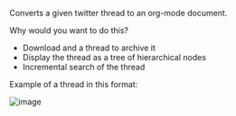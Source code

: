 
Converts a given twitter thread to an org-mode document.

Why would you want to do this?

- Download and a thread to archive it
- Display the thread as a tree of hierarchical nodes
- Incremental search of the thread

Example of a thread in this format:

![image](https://user-images.githubusercontent.com/20816/166165379-c4ba0a29-c845-4b90-8d83-66f2ae1fdc59.png)

